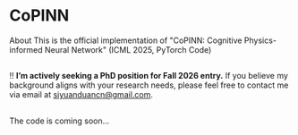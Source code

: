 # CoPINN
About This is the official implementation of "CoPINN: Cognitive Physics-informed Neural Network" (ICML 2025, PyTorch Code)

## 

:bangbang: **I’m actively seeking a PhD position for Fall 2026 entry.** If you believe my background aligns with your research needs, please feel free to contact me via email at siyuanduancn@gmail.com.

## 

The code is coming soon...
